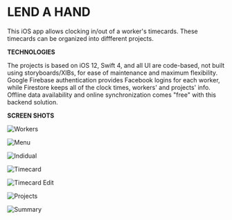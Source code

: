 # LEND A HAND

This iOS app allows clocking in/out of a worker's timecards. These timecards can be organized into diffferent projects. 

**TECHNOLOGIES**

The projects is based on iOS 12, Swift 4, and all UI are code-based, not built using storyboards/XIBs, for ease of maintenance and maximum flexibility.
Google Firebase authentication provides Facebook logins for each worker,
while Firestore keeps all of the clock times, workers' and projects' info.
Offline data availability and online synchronization comes "free" with this backend solution.

**SCREEN SHOTS**

![Workers](/img/screenshots/small/01.workers.png)

![Menu](/img/screenshots/small/02.menu.png)

![Indidual](/img/screenshots/small/03.appleseed.png)

![Timecard](/img/screenshots/small/04.timecard.png)

![Timecard Edit](/img/screenshots/small/05.timecard%20edit.png)

![Projects](/img/screenshots/small/06.projects.png)

![Summary](/img/screenshots/small/07.summary.png)


